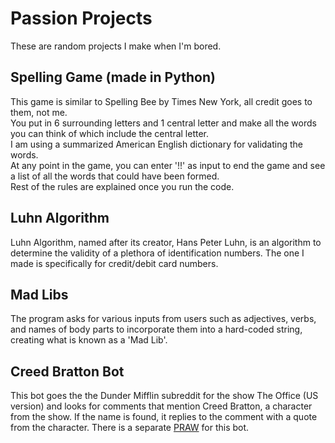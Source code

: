 # Passion Projects

These are random projects I make when I'm bored.

## Spelling Game (made in Python)
This game is similar to Spelling Bee by Times New York, all credit goes to them, not me. <br>
You put in 6 surrounding letters and 1 central letter and make all the words you can think of which include the central letter. <br>
I am using a summarized American English dictionary for validating the words. <br>
At any point in the game, you can enter '!!' as input to end the game and see a list of all the words that could have been formed. <br>
Rest of the rules are explained once you run the code.

## Luhn Algorithm
Luhn Algorithm, named after its creator, Hans Peter Luhn, is an algorithm to determine the validity of a plethora of identification numbers. The one I made is specifically for credit/debit card numbers.

## Mad Libs
The program asks for various inputs from users such as adjectives, verbs, and names of body parts to incorporate them into a hard-coded string, creating what is known as a 'Mad Lib'.

## Creed Bratton Bot
This bot goes the the Dunder Mifflin subreddit for the show The Office (US version) and looks for comments that mention Creed Bratton, a character from the show. If the name is found, it replies to the comment with a quote from the character. There is a separate [PRAW](https://praw.readthedocs.io/en/stable/#) for this bot.
